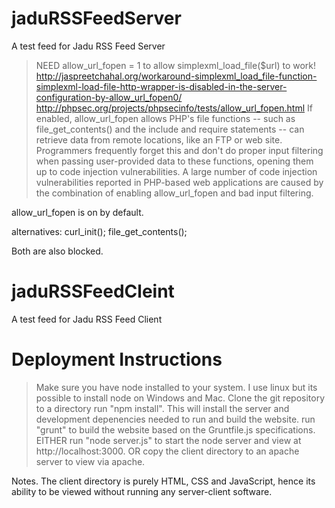 # jaduRSSFeedServer
A test feed for Jadu RSS Feed Server



> NEED allow_url_fopen = 1 to allow simplexml_load_file($url) to work!
http://jaspreetchahal.org/workaround-simplexml_load_file-function-simplexml-load-file-http-wrapper-is-disabled-in-the-server-configuration-by-allow_url_fopen0/
http://phpsec.org/projects/phpsecinfo/tests/allow_url_fopen.html
If enabled, allow_url_fopen allows PHP's file functions -- such as file_get_contents() and the include and require statements -- can retrieve data from remote locations, like an FTP or web site. Programmers frequently forget this and don't do proper input filtering when passing user-provided data to these functions, opening them up to code injection vulnerabilities. A large number of code injection vulnerabilities reported in PHP-based web applications are caused by the combination of enabling allow_url_fopen and bad input filtering.

allow_url_fopen is on by default.


alternatives:
curl_init();
file_get_contents();

Both are also blocked.

# jaduRSSFeedCleint
A test feed for Jadu RSS Feed Client

# Deployment Instructions

> Make sure you have node installed to your system.  I use linux but its possible to install node on Windows and Mac.
> Clone the git repository to a directory
> run "npm install".  This will install the server and development depenencies needed to run and build the website.
> run "grunt" to build the website based on the Gruntfile.js specifications.
> EITHER run "node server.js" to start the node server and view at http://localhost:3000.
> OR copy the client directory to an apache server to view via apache.

Notes.  The client directory is purely HTML, CSS and JavaScript, hence its ability to be viewed without running any server-client software.